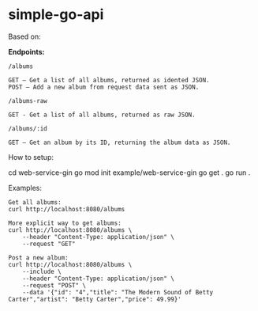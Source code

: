 # simple-go-api

Based on: 

**Endpoints:**

```
/albums

GET – Get a list of all albums, returned as idented JSON.
POST – Add a new album from request data sent as JSON.

/albums-raw

GET - Get a list of all albums, returned as raw JSON.

/albums/:id

GET – Get an album by its ID, returning the album data as JSON.
```

How to setup:

cd web-service-gin
go mod init example/web-service-gin
go get .
go run .


Examples:

```
Get all albums:
curl http://localhost:8080/albums

More explicit way to get albums:
curl http://localhost:8080/albums \
    --header "Content-Type: application/json" \
    --request "GET"

Post a new album:
curl http://localhost:8080/albums \
    --include \
    --header "Content-Type: application/json" \
    --request "POST" \
    --data '{"id": "4","title": "The Modern Sound of Betty Carter","artist": "Betty Carter","price": 49.99}'

```
